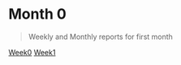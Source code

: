 # Month 0

> Weekly and Monthly reports for first month

[Week0](https://github.com/Sharelter/plct_work/tree/main/month0/week0)
[Week1](https://github.com/Sharelter/plct_work/tree/main/month0/week1)
